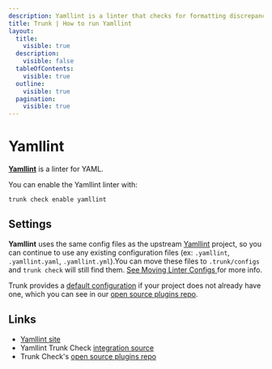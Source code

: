 ```yaml
---
description: Yamllint is a linter that checks for formatting discrepancies, key-value pair issues, and syntax errors, ensuring your YAML files are syntactically correct. 
title: Trunk | How to run Yamllint
layout:
  title:
    visible: true
  description:
    visible: false
  tableOfContents:
    visible: true
  outline:
    visible: true
  pagination:
    visible: true
---
```


# Yamllint

[**Yamllint**](https://github.com/adrienverge/yamllint) is a linter for YAML.

You can enable the Yamllint linter with:

```shell
trunk check enable yamllint
```

## Settings

**Yamllint** uses the same config files as the
upstream [Yamllint](https://github.com/adrienverge/yamllint) project, so you can continue to use any
existing configuration files (ex: `.yamllint`, `.yamllint.yaml`, `.yamllint.yml`).You can move these files to `.trunk/configs` and `trunk check` will still find them. [See Moving Linter Configs ](..#moving-linter-configs) for more info.

Trunk provides a [default configuration](https://github.com/trunk-io/plugins/tree/main/linters/yamllint) if your project does not already have one,
which you can see in our [open source plugins repo]().



## Links

* [Yamllint site](https://github.com/adrienverge/yamllint)
* Yamllint Trunk Check [integration source](https://github.com/trunk-io/plugins/tree/main/linters/yamllint)
* Trunk Check's [open source plugins repo](https://github.com/trunk-io/plugins/tree/main)
